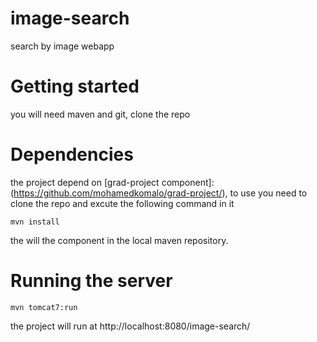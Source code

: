 # image-search

search by image webapp

# Getting started

you will need maven and git, clone the repo

# Dependencies
the project depend on [grad-project component]:(https://github.com/mohamedkomalo/grad-project/), to use you need to
clone the repo and excute the following command in it

	mvn install

the will the component in the local maven repository.


# Running the server

    mvn tomcat7:run

the project will run at http://localhost:8080/image-search/